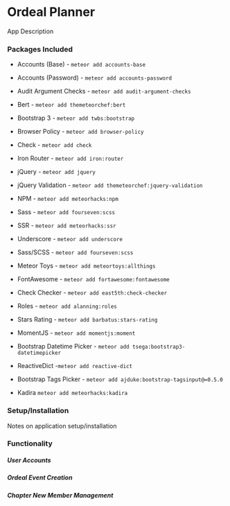 # Ordeal Planner
App Description

### Packages Included
- Accounts (Base) - `meteor add accounts-base`
- Accounts (Password) - `meteor add accounts-password`
- Audit Argument Checks - `meteor add audit-argument-checks`
- Bert - `meteor add themeteorchef:bert`
- Bootstrap 3 - `meteor add twbs:bootstrap`
- Browser Policy - `meteor add browser-policy`
- Check - `meteor add check`
- Iron Router - `meteor add iron:router`
- jQuery - `meteor add jquery`
- jQuery Validation - `meteor add themeteorchef:jquery-validation`
- NPM - `meteor add meteorhacks:npm`
- Sass - `meteor add fourseven:scss`
- SSR - `meteor add meteorhacks:ssr`
- Underscore - `meteor add underscore`

- Sass/SCSS - `meteor add fourseven:scss`
- Meteor Toys - `meteor add meteortoys:allthings`
- FontAwesome - `meteor add fortawesome:fontawesome`
- Check Checker - `meteor add east5th:check-checker`
- Roles - `meteor add alanning:roles`
- Stars Rating - `meteor add barbatus:stars-rating`
- MomentJS - `meteor add momentjs:moment`
- Bootstrap Datetime Picker - `meteor add tsega:bootstrap3-datetimepicker`
- ReactiveDict  -`meteor add reactive-dict`
- Bootstrap Tags Picker - `meteor add ajduke:bootstrap-tagsinput@=0.5.0`
- Kadira `meteor add meteorhacks:kadira`

### Setup/Installation
Notes on application setup/installation

### Functionality

##### User Accounts

##### Ordeal Event Creation

##### Chapter New Member Management
